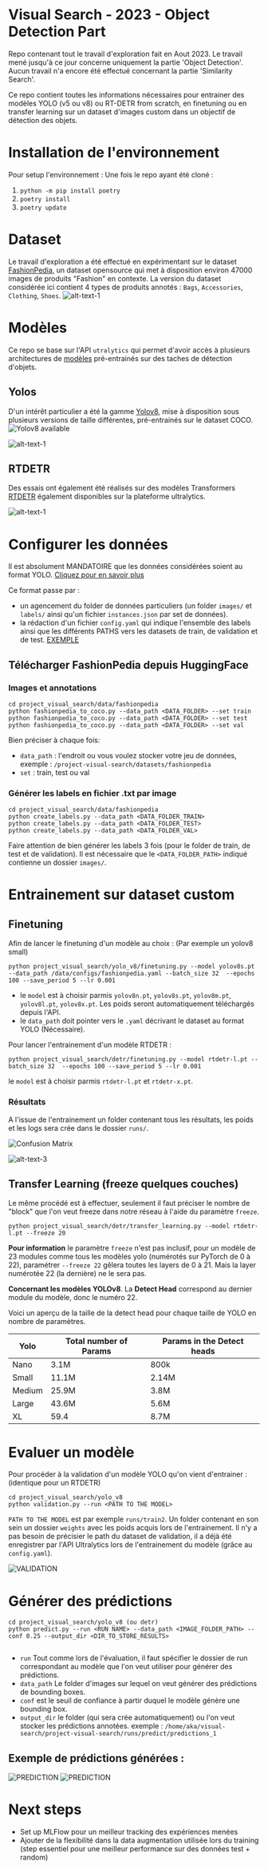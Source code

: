 # Visual Search - 2023 - Object Detection Part

Repo contenant tout le travail d'exploration fait en Aout 2023. Le travail mené jusqu'à ce jour  concerne uniquement la partie 'Object Detection'. Aucun travail n'a encore été effectué concernant la partie 'Similarity Search'. 

Ce repo contient toutes les informations nécessaires pour entrainer des modèles YOLO (v5 ou v8) ou RT-DETR from scratch, en finetuning ou en transfer learning sur un dataset d'images custom dans un objectif de détection des objets.
 

# Installation de l'environnement
Pour setup l'environnement : Une fois le repo ayant été cloné :
1.  `python -m pip install poetry`
2.	`poetry install`
3.	`poetry update`

# Dataset

Le travail d'exploration a été effectué en expérimentant sur le dataset [FashionPedia](https://huggingface.co/datasets/detection-datasets/fashionpedia_4_categories/viewer/detection-datasets--fashionpedia_4_categories/train?row=0), un dataset opensource qui met à disposition environ 47000 images de produits "Fashion" en contexte. La version du dataset considérée ici contient 4 types de produits annotés : `Bags`, `Accessories`, `Clothing`, `Shoes`.
![alt-text-1](rm_images/train_examples.png "Example of annotated images in training set")

# Modèles

Ce repo se base sur l'API `utralytics` qui permet d'avoir accès à plusieurs architectures de [modèles](https://docs.ultralytics.com/models/) pré-entrainés sur des taches de détection d'objets.

## Yolos
D'un intérêt particulier a été la gamme [Yolov8](https://docs.ultralytics.com/models/yolov8/), mise à disposition sous plusieurs versions de taille différentes, pré-entrainés sur le dataset COCO.
![](rm_images/yolov8_archi.jpeg "Yolov8 available")


![alt-text-1](rm_images/yolo_sizes.png "Yolov8 available")

## RTDETR
Des essais ont également été réalisés sur des modèles Transformers [RTDETR](https://docs.ultralytics.com/models/rtdetr/#overview) également disponibles sur la plateforme ultralytics.

![alt-text-1](rm_images/rtdetr_archi.png "Yolov8 available")

# Configurer les données

Il est absolument MANDATOIRE que les données considérées soient au format YOLO. [Cliquez pour en savoir plus](https://docs.ultralytics.com/datasets/detect/)

Ce format passe par :
- un agencement du folder de données particuliers (un folder `images/` et `labels/` ainsi qu'un fichier `instances.json` par set de données).
- la rédaction d'un fichier `config.yaml` qui indique l'ensemble des labels ainsi que les différents PATHS vers les datasets de train, de validation et de test. [EXEMPLE](project_visual_search/data/configs/fashionpedia.yaml)

## Télécharger FashionPedia depuis HuggingFace

### Images et annotations

```
cd project_visual_search/data/fashionpedia
python fashionpedia_to_coco.py --data_path <DATA_FOLDER> --set train
python fashionpedia_to_coco.py --data_path <DATA_FOLDER> --set test
python fashionpedia_to_coco.py --data_path <DATA_FOLDER> --set val
```
Bien préciser à chaque fois: 
- `data_path` : l'endroit ou vous voulez stocker votre jeu de données, exemple : `/project-visual-search/datasets/fashionpedia`
- `set` : train, test ou val

### Générer les labels en fichier .txt par image

```
cd project_visual_search/data/fashionpedia
python create_labels.py --data_path <DATA_FOLDER_TRAIN>
python create_labels.py --data_path <DATA_FOLDER_TEST> 
python create_labels.py --data_path <DATA_FOLDER_VAL> 
```

Faire attention de bien générer les labels 3 fois (pour le folder de train, de test et de validation). Il est nécessaire que le `<DATA_FOLDER_PATH>` indiqué contienne un dossier `images/`.






# Entrainement sur dataset custom

## Finetuning

Afin de lancer le finetuning d'un modèle au choix : (Par exemple un yolov8 small)
```
python project_visual_search/yolo_v8/finetuning.py --model yolov8s.pt --data_path /data/configs/fashionpedia.yaml --batch_size 32  --epochs 100 --save_period 5 --lr 0.001 

```
- le `model` est à choisir parmis `yolov8n.pt`, `yolov8s.pt`, `yolov8m.pt`, `yolov8l.pt`, `yolov8x.pt`. Les poids seront automatiquement téléchargés depuis l'API.
- le `data_path` doit pointer vers le `.yaml` décrivant le dataset au format YOLO (Nécessaire).

Pour lancer l'entrainement d'un modèle RTDETR :
```
python project_visual_search/detr/finetuning.py --model rtdetr-l.pt --batch_size 32  --epochs 100 --save_period 5 --lr 0.001 

```
le `model` est à choisir parmis `rtdetr-l.pt` et `rtdetr-x.pt`.
### Résultats 
A l'issue de l'entrainement un folder contenant tous les résultats, les poids et les logs sera crée dans le dossier `runs/`.

![](rm_images/confusion_matrix_normalized.png "Confusion Matrix")

![alt-text-3](rm_images/PR_curve.png "Courbe Precision-Recall")

## Transfer Learning (freeze quelques couches)

Le même procédé est à effectuer, seulement il faut préciser le nombre de "block" que l'on veut freeze dans notre réseau à l'aide du paramètre `freeze`.

```
python project_visual_search/detr/transfer_learning.py --model rtdetr-l.pt --freeze 20

```
**Pour information** le paramètre `freeze` n'est pas inclusif, pour un modèle de 23 modules comme tous les modèles yolo (numérotés sur PyTorch de 0 à 22), paramétrer `--freeze 22` gêlera toutes les layers de 0 à 21. Mais la layer numérotée 22 (la dernière) ne le sera pas.

**Concernant les modèles YOLOv8**. La **Detect Head** correspond au dernier module du modèle, donc le numéro 22.

Voici un aperçu de la taille de la detect head pour chaque taille de YOLO en nombre de paramètres.

| Yolo    | Total number of Params | Params in the Detect heads |
| -------- | ------- | --------|
| Nano| 3.1M|   800k  |
| Small| 11.1M| 2.14M|
| Medium| 25.9M|  3.8M |
| Large| 43.6M|  5.6M |
| XL| 59.4| 8.7M  |

# Evaluer un modèle

Pour procéder à la validation d'un modèle YOLO qu'on vient d'entrainer : (identique pour un RTDETR)

```
cd project_visual_search/yolo_v8
python validation.py --run <PATH TO THE MODEL>
```

`PATH TO THE MODEL` est par exemple `runs/train2`. Un folder contenant en son sein un dossier `weights` avec les poids acquis lors de l'entrainement. Il n'y a pas besoin de précisier le path du dataset de validation, il a déjà été enregistrer par l'API Ultralytics lors de l'entrainement du modèle (grâce au `config.yaml`).


![](rm_images/exemple_validation.png "VALIDATION")


# Générer des prédictions

```
cd project_visual_search/yolo_v8 (ou detr)
python predict.py --run <RUN NAME> --data_path <IMAGE_FOLDER_PATH> --conf 0.25 --output_dir <DIR_TO_STORE_RESULTS>
 
 ```
 - `run` Tout comme lors de l'évaluation, il faut spécifier le dossier de run correspondant au modèle que l'on veut utiliser pour générer des prédictions.
 - `data_path` Le folder d'images sur lequel on veut générer des prédictions de bounding boxes.
 - `conf` est le seuil de confiance à partir duquel le modèle génère une bounding box.
 - `output_dir` le folder (qui sera crée automatiquement) ou l'on veut stocker les prédictions annotées. exemple : `/home/aka/visual-search/project-visual-search/runs/predict/predictions_1`

## Exemple de prédictions générées :

 ![](rm_images/pred_generation_1.png "PREDICTION")
  ![](rm_images/pred_generation_2.png "PREDICTION")



 # Next steps

 - Set up MLFlow pour un meilleur tracking des expériences menées
 - Ajouter de la flexibilité dans la data augmentation utilisée lors du training (step essentiel pour une meilleur performance sur des données test + random)
 
 